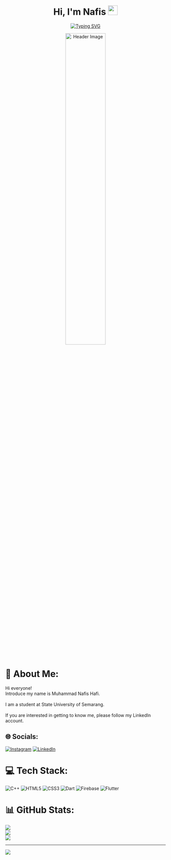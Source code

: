 <h1 align="center">
  Hi, I'm <b>Nafis</b> <img src="https://user-images.githubusercontent.com/18350557/176309783-0785949b-9127-417c-8b55-ab5a4333674e.gif" width="30px"/> 
</h1>

<div align="center">
  <a href="https://git.io/typing-svg">
    <img src="https://readme-typing-svg.demolab.com?font=Ubuntu&size=30&pause=1000&color=00F726&width=435&lines=Welcome+to+my+GitHub+Page!;Interested+in+Mobile+Development;Follow+me+for+more!" alt="Typing SVG">
  </a>
</div>



<p align="center">
  <img src="https://media2.giphy.com/media/v1.Y2lkPTc5MGI3NjExaXEybGh6amtzZGoxeWl6amJ1OWNuY2x3amxhOWZnb3FhNGp2ZWt4diZlcD12MV9pbnRlcm5hbF9naWZfYnlfaWQmY3Q9Zw/iIqmM5tTjmpOB9mpbn/giphy.webp" alt="Header Image" width="50%" />
</p>

# 💫 About Me:
Hi everyone!<br>Introduce my name is Muhammad Nafis Hafi.<br><br>I am a student at State University of Semarang.<br><br>If you are interested in getting to know me, please follow my LinkedIn account.

## 🌐 Socials:
[![Instagram](https://img.shields.io/badge/Instagram-%23E4405F.svg?logo=Instagram&logoColor=white)](https://instagram.com/hafi_117) [![LinkedIn](https://img.shields.io/badge/LinkedIn-%230077B5.svg?logo=linkedin&logoColor=white)](https://linkedin.com/in/muhammad-nafis-hafi-8067a9267) 

# 💻 Tech Stack:
![C++](https://img.shields.io/badge/c++-%2300599C.svg?style=flat&logo=c%2B%2B&logoColor=white) ![HTML5](https://img.shields.io/badge/html5-%23E34F26.svg?style=flat&logo=html5&logoColor=white) ![CSS3](https://img.shields.io/badge/css3-%231572B6.svg?style=flat&logo=css3&logoColor=white) ![Dart](https://img.shields.io/badge/dart-%230175C2.svg?style=flat&logo=dart&logoColor=white) ![Firebase](https://img.shields.io/badge/Firebase-039BE5?style=flat&logo=Firebase&logoColor=white) ![Flutter](https://img.shields.io/badge/Flutter-%2302569B.svg?style=flat&logo=Flutter&logoColor=white)
# 📊 GitHub Stats:
![](https://github-readme-stats.vercel.app/api?username=nafishafi&theme=tokyonight&hide_border=false&include_all_commits=false&count_private=false)<br/>
![](https://github-readme-streak-stats.herokuapp.com/?user=nafishafi&theme=tokyonight&hide_border=false)<br/>
![](https://github-readme-stats.vercel.app/api/top-langs/?username=nafishafi&theme=tokyonight&hide_border=false&include_all_commits=false&count_private=false&layout=compact)

---
[![](https://visitcount.itsvg.in/api?id=nafishafi&icon=2&color=0)](https://visitcount.itsvg.in)

<!-- Proudly created with GPRM ( https://gprm.itsvg.in ) -->
